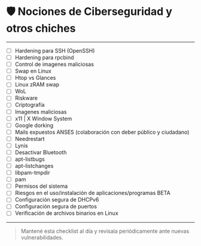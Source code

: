 # 🛡️ Nociones de Ciberseguridad y otros chiches

---

- [ ] Hardening para SSH (OpenSSH)
- [ ] Hardening para rpcbind
- [ ] Control de imagenes maliciosas
- [ ] Swap en Linux
- [ ] Htop vs Glances
- [ ] Linux zRAM swap
- [ ] WoL
- [ ] Riskware
- [ ] Criptografía
- [ ] Imagenes maliciosas
- [ ] x11 | X Window System
- [ ] Google dorking
- [ ] Mails expuestos ANSES (colaboración con deber público y ciudadano)
- [ ] Needrestart
- [ ] Lynis
- [ ] Desactivar Bluetooth
- [ ] apt-listbugs
- [ ] apt-listchanges
- [ ] libpam-tmpdir
- [ ] pam
- [ ] Permisos del sistema
- [ ] Riesgos en el uso/instalación de aplicaciones/programas BETA
- [ ] Configuración segura de DHCPv6
- [ ] Configuración segura de puertos
- [ ] Verificación de archivos binarios en Linux

---

> Mantené esta checklist al día y revisala periódicamente ante nuevas vulnerabilidades.
